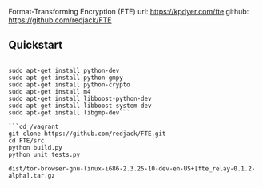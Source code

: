 Format-Transforming Encryption (FTE)
url: https://kpdyer.com/fte
github: https://github.com/redjack/FTE

Quickstart
----------

```sudo apt-get update
```

```sudo apt-get install git
sudo apt-get install python-dev
sudo apt-get install python-gmpy
sudo apt-get install python-crypto
sudo apt-get install m4
sudo apt-get install libboost-python-dev
sudo apt-get install libboost-system-dev
sudo apt-get install libgmp-dev```

```cd /vagrant
git clone https://github.com/redjack/FTE.git
cd FTE/src
python build.py
python unit_tests.py
```

```dist/fte_relay-0.1.2-alpha.linux.i686.tar.gz
dist/tor-browser-gnu-linux-i686-2.3.25-10-dev-en-US+[fte_relay-0.1.2-alpha].tar.gz
```
